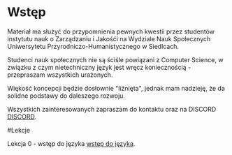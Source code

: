 # Wstęp

Materiał ma służyć do przypomnienia pewnych kwestii przez studentów instytutu nauk o Zarządzaniu i Jakośći na Wydziale Nauk Społecznych Uniwersytetu Przyrodniczo-Humanistycznego w Siedlcach.

Studenci nauk społecznych nie są ściśle powiązani z Computer Science, w związku z czym nietechniczny język jest wręcz koniecznością - przepraszam wszystkich urażonych.

Więkość koncepcji będzie dosłownie "liźnięta", jednak mam nadzieję, że da solidne podstawy do daleszego rozwoju.

Wszystkich zainteresowanych zapraszam do kontaktu oraz na DISCORD [DISCORD](https://discord.gg/m9MWRaGQJA).


#Lekcje

Lekcja 0 - wstęp do języka [wstęp do języka](https://github.com/tomekcrm/programming-for-institute-of-management-and-quality---basics-of-python/blob/main/lekcja0.md).


